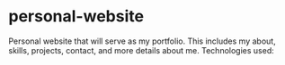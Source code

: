 # personal-website

Personal website that will serve as my portfolio.
This includes my about, skills, projects, contact, and more details about me.
Technologies used:


